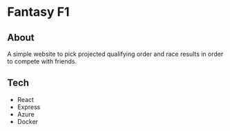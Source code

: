 # Fantasy F1

## About
A simple website to pick projected qualifying order and race results in order to compete with friends.

## Tech
- React
- Express
- Azure
- Docker

